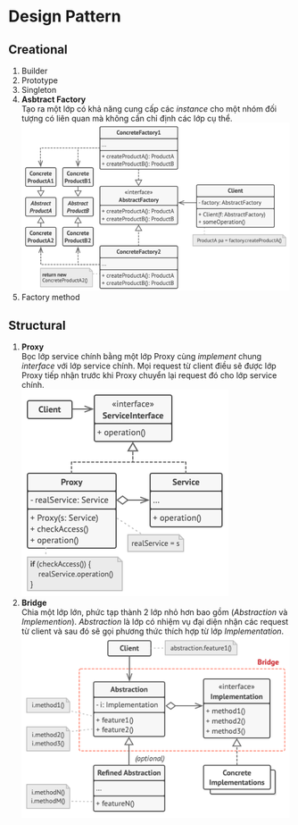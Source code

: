 # Design Pattern

## Creational
1. Builder
2. Prototype
3. Singleton
4. **Asbtract Factory**\
  Tạo ra một lớp có khả năng cung cấp các *instance* cho một nhóm đối tượng có liên quan mà không cần chỉ định các lớp cụ thể.\
![Abstract-Factory-Diagram](/assets/diagrams/abstract-factory-diagram.png "Abstract Factory Class Diagram")
6. Factory method

## Structural
1. **Proxy**\
  Bọc lớp service chính bằng một lớp Proxy cùng *implement* chung *interface* với lớp service chính. Mọi request từ client điều sẽ được lớp Proxy tiếp nhận trước khi Proxy chuyển lại request đó cho lớp service chính.\
![Proxy-Diagram](/assets/diagrams/proxy-diagram.png "Proxy Class Diagram")
2. **Bridge**\
  Chia một lớp lớn, phức tạp thành 2 lớp nhỏ hơn bao gồm (*Abstraction* và *Implemention*). *Abstraction* là lớp có nhiệm vụ đại diện nhận các request từ client và sau đó sẽ gọi phương thức thích hợp từ lớp *Implementation*.\
  ![Bridge-Diagram](/assets/diagrams/bridge-diagram.png "Bridge Class Diagram")
